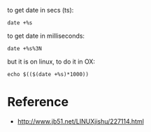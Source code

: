 to get date in secs (ts):

```
date +%s
```

to get date in milliseconds:

```
date +%s%3N
```

but it is on linux, to do it in OX:

```
echo $(($(date +%s)*1000))
```

# Reference

 - http://www.jb51.net/LINUXjishu/227114.html